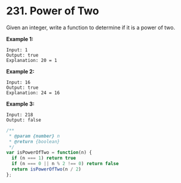 # 231. Power of Two

Given an integer, write a function to determine if it is a power of two.

**Example 1:**
```
Input: 1
Output: true 
Explanation: 20 = 1
```

**Example 2:**
```
Input: 16
Output: true
Explanation: 24 = 16
```

**Example 3:**
```
Input: 218
Output: false
```

```javascript
/**
 * @param {number} n
 * @return {boolean}
 */
var isPowerOfTwo = function(n) {
  if (n === 1) return true
  if (n === 0 || n % 2 !== 0) return false
  return isPowerOfTwo(n / 2)
};
```
